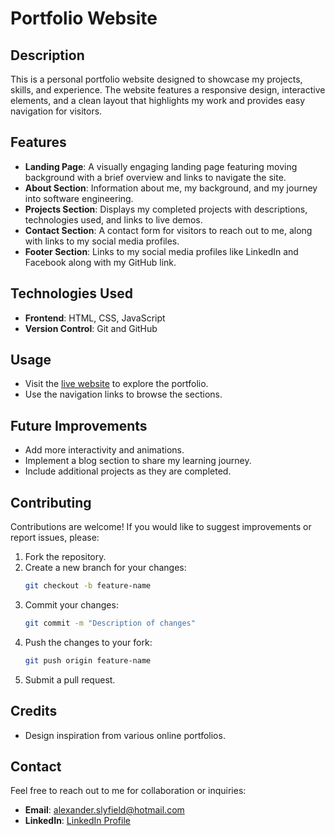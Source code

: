 # Portfolio Website

## Description
This is a personal portfolio website designed to showcase my projects, skills, and experience. The website features a responsive design, interactive elements, and a clean layout that highlights my work and provides easy navigation for visitors.

## Features
- **Landing Page**: A visually engaging landing page featuring moving background with a brief overview and links to navigate the site.
- **About Section**: Information about me, my background, and my journey into software engineering.
- **Projects Section**: Displays my completed projects with descriptions, technologies used, and links to live demos.
- **Contact Section**: A contact form for visitors to reach out to me, along with links to my social media profiles.
- **Footer Section**: Links to my social media profiles like LinkedIn and Facebook along with my GitHub link.

## Technologies Used
- **Frontend**: HTML, CSS, JavaScript
- **Version Control**: Git and GitHub

## Usage
- Visit the [live website](https://alexanderportfolio.co.uk) to explore the portfolio.
- Use the navigation links to browse the sections.

## Future Improvements
- Add more interactivity and animations.
- Implement a blog section to share my learning journey.
- Include additional projects as they are completed.

## Contributing
Contributions are welcome! If you would like to suggest improvements or report issues, please:
1. Fork the repository.
2. Create a new branch for your changes:
   ```bash
   git checkout -b feature-name
   ```
3. Commit your changes:
   ```bash
   git commit -m "Description of changes"
   ```
4. Push the changes to your fork:
   ```bash
   git push origin feature-name
   ```
5. Submit a pull request.

## Credits
- Design inspiration from various online portfolios.

## Contact
Feel free to reach out to me for collaboration or inquiries:
- **Email**: alexander.slyfield@hotmail.com
- **LinkedIn**: [LinkedIn Profile](www.linkedin.com/in/alexander-slyfield-7a4b23257)

